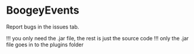 # BoogeyEvents

Report bugs in the issues tab.

!!! you only need the .jar file, the rest is just the source code !!!
only the .jar file goes in to the plugins folder
